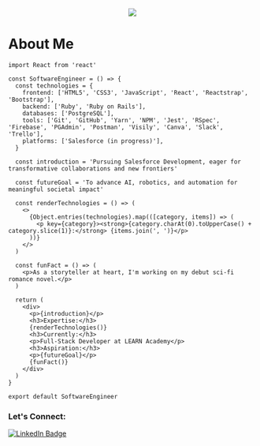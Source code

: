 <h1 align="center">
    <img src="https://readme-typing-svg.herokuapp.com/?lines=Hi,+I'm+Jeremie!+👋🏽;Nice+to+meet+you!+🙂&center=true&size=30&color=29d2a">
</h1>

# About Me

```
import React from 'react'

const SoftwareEngineer = () => {
  const technologies = {
    frontend: ['HTML5', 'CSS3', 'JavaScript', 'React', 'Reactstrap', 'Bootstrap'],
    backend: ['Ruby', 'Ruby on Rails'],
    databases: ['PostgreSQL'],
    tools: ['Git', 'GitHub', 'Yarn', 'NPM', 'Jest', 'RSpec', 'Firebase', 'PGAdmin', 'Postman', 'Visily', 'Canva', 'Slack', 'Trello'],
    platforms: ['Salesforce (in progress)'],
  }

  const introduction = 'Pursuing Salesforce Development, eager for transformative collaborations and new frontiers'

  const futureGoal = 'To advance AI, robotics, and automation for meaningful societal impact'

  const renderTechnologies = () => (
    <>
      {Object.entries(technologies).map(([category, items]) => (
        <p key={category}><strong>{category.charAt(0).toUpperCase() + category.slice(1)}:</strong> {items.join(', ')}</p>
      ))}
    </>
  )

  const funFact = () => (
    <p>As a storyteller at heart, I'm working on my debut sci-fi romance novel.</p>
  )

  return (
    <div>
      <p>{introduction}</p>
      <h3>Expertise:</h3>
      {renderTechnologies()}
      <h3>Currently:</h3>
      <p>Full-Stack Developer at LEARN Academy</p>
      <h3>Aspiration:</h3>
      <p>{futureGoal}</p>
      {funFact()}
    </div>
  )
}

export default SoftwareEngineer
```

<h3 align="left">Let's Connect:</h3>
<p align="left">
  <a href="https://linkedin.com/in/jeremiejoseph" target="_blank">
    <img src="https://img.shields.io/badge/-Jeremie%20Joseph-blue?style=flat-square&logo=Linkedin&logoColor=white&link=https://linkedin.com/in/jeremiejoseph" alt="LinkedIn Badge">
  </a>
</p>
